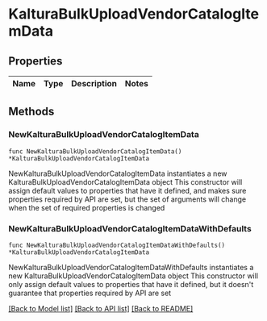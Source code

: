 # KalturaBulkUploadVendorCatalogItemData

## Properties

Name | Type | Description | Notes
------------ | ------------- | ------------- | -------------

## Methods

### NewKalturaBulkUploadVendorCatalogItemData

`func NewKalturaBulkUploadVendorCatalogItemData() *KalturaBulkUploadVendorCatalogItemData`

NewKalturaBulkUploadVendorCatalogItemData instantiates a new KalturaBulkUploadVendorCatalogItemData object
This constructor will assign default values to properties that have it defined,
and makes sure properties required by API are set, but the set of arguments
will change when the set of required properties is changed

### NewKalturaBulkUploadVendorCatalogItemDataWithDefaults

`func NewKalturaBulkUploadVendorCatalogItemDataWithDefaults() *KalturaBulkUploadVendorCatalogItemData`

NewKalturaBulkUploadVendorCatalogItemDataWithDefaults instantiates a new KalturaBulkUploadVendorCatalogItemData object
This constructor will only assign default values to properties that have it defined,
but it doesn't guarantee that properties required by API are set


[[Back to Model list]](../README.md#documentation-for-models) [[Back to API list]](../README.md#documentation-for-api-endpoints) [[Back to README]](../README.md)


